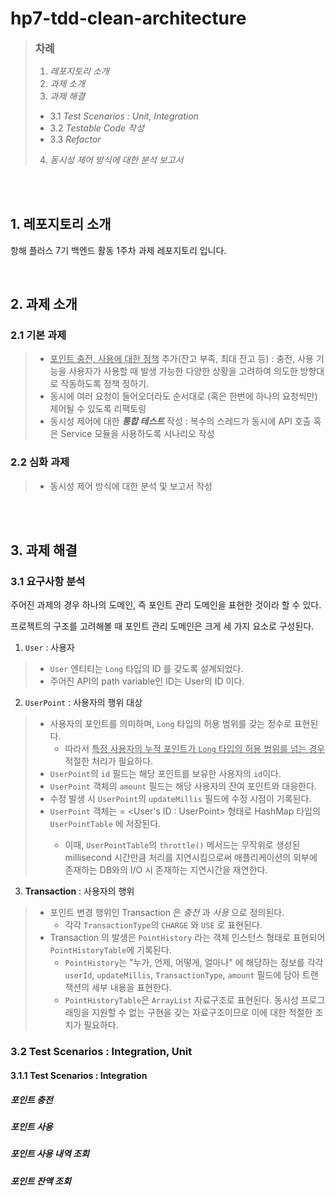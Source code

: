 # hp7-tdd-clean-architecture

> <big>**차례**</big>
> 1. *레포지토리 소개*
> 2. *과제 소개*
> 3. *과제 해결*
>   - 3.1 *Test Scenarios : Unit, Integration*
>   - 3.2 *Testable Code 작성*
>   - 3.3 *Refactor*
> 4. *동시성 제어 방식에 대한 분석 보고서*

<br>
<br>

## 1. 레포지토리 소개
항해 플러스 7기 백엔드 활동 1주차 과제 레포지토리 입니다.

<br>

## 2. 과제 소개
### 2.1 기본 과제
> - <u>포인트 충전, 사용에 대한 정책</u> 추가(잔고 부족, 최대 잔고 등) : 충전, 사용 기능을 사용자가 사용할 때 발생 가능한 다양한 상황을 고려하여 의도한 방향대로 작동하도록 정책 정하기.
> - 동시에 여러 요청이 들어오더라도 순서대로 (혹은 한번에 하나의 요청씩만) 제어될 수 있도록 리팩토링
> - 동시성 제어에 대한 ***통합 테스트*** 작성 : 복수의 스레드가 동시에 API 호출 혹은 Service 모듈을 사용하도록 시나리오 작성

### 2.2 심화 과제
> - 동시성 제어 방식에 대한 분석 및 보고서 작성

<br>
<br>

## 3. 과제 해결
### 3.1 요구사항 분석
주어진 과제의 경우 하나의 도메인, 즉 포인트 관리 도메인을 표현한 것이라 할 수 있다.

프로젝트의 구조를 고려해볼 때 포인트 관리 도메인은 크게 세 가지 요소로 구성된다.
1. `User` : 사용자
> - `User` 엔티티는 `Long` 타입의 ID 를 갖도록 설계되었다.
> - 주어진 API의 path variable인 ID는 User의 ID 이다.
2. `UserPoint` : 사용자의 행위 대상
> - 사용자의 포인트를 의미하며, `Long` 타입의 허용 범위를 갖는 정수로 표현된다.
>   - 따라서 <u>특정 사용자의 누적 포인트가 `Long` 타입의 허용 범위를 넘는 경우</u> 적절한 처리가 필요하다.
> - `UserPoint`의 `id` 필드는 해당 포인트를 보유한 사용자의 `id`이다.
> - `UserPoint` 객체의 `amount` 필드는 해당 사용자의 잔여 포인트와 대응한다.
> - 수정 발생 시 `UserPoint`의 `updateMillis` 필드에 수정 시점이 기록된다.
> - `UserPoint` 객체는 <Key : Value> = <User's ID : UserPoint> 형태로
>    HashMap 타입의 `UserPointTable` 에 저장된다.
>   - 이때, `UserPointTable`의 `throttle()` 메서드는 무작위로 생성된 millisecond 시간만큼 처리를 지연시킴으로써
>     애플리케이션의 외부에 존재하는 DB와의 I/O 시 존재하는 지연시간을 재연한다. 
>     

3. **Transaction** : 사용자의 행위
> - 포인트 변경 행위인 Transaction 은 *충전* 과 *사용* 으로 정의된다.
>   - 각각 `TransactionType`의 `CHARGE` 와 `USE` 로 표현된다.
> - Transaction 의 발생은 `PointHistory` 라는 객체 인스턴스 형태로 표현되어 `PointHistoryTable`에 기록된다.
>   - `PointHistory`는 "누가, 언제, 어떻게, 얼마나" 에 해당하는 정보를
>      각각 `userId`, `updateMillis`, `TransactionType`, `amount` 필드에 담아 트랜잭션의 세부 내용을 표현한다.
>   - `PointHistoryTable`은 `ArrayList` 자료구조로 표현된다.
>      동시성 프로그래밍을 지원할 수 없는 구현을 갖는 자료구조이므로 이에 대한 적절한 조치가 필요하다.


### 3.2 Test Scenarios : Integration, Unit
#### 3.1.1 Test Scenarios : Integration
##### 포인트 충전
>
> 

##### 포인트 사용
>

##### 포인트 사용 내역 조회
>

##### 포인트 잔액 조회
>


